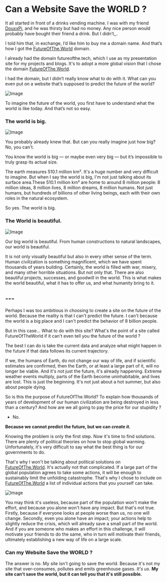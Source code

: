 <!-- 
[info_title]: Can a Website Save the WORLD (futureofthe.world)
[info_description]: Explore the inception and purpose of FutureOfThe.World, a website born from a simple trade and aimed at understanding and shaping the future of our planet. Discover how individual actions can collectively make a significant impact on global challenges, emphasizing that while we can't predict the future, we have the power to create it.
[info_date]: May 9, 2025
-->

# Can a Website Save the WORLD ?

It all started in front of a drinks vending machine. I was with my friend [DouxxPi](https://douxx.tech), and he was thirsty but had no money. Any nice person would probably have bought their friend a drink. But I didn’t,,. 

I told him that, in exchange, I’d like him to buy me a domain name. And that’s how I got the [FutureOfThe.World](https://futureofthe.world) domain.

I already had the domain futureofthe.tech, which I use as my presentation site for my projects and blogs. It's to adopt a more global vision that I chose the domain [FutureOfThe.World](https://futureofthe.world).

I had the domain, but I didn’t really know what to do with it.
What can you even put on a website that’s supposed to predict the future of the world?

![Image](medias/23.png)  

To imagine the future of the world, you first have to understand what the world is like today. And that’s not so easy.

### The world is big.

![Image](medias/24.png)  

You probably already knew that. But can you really imagine just how big?  
No, you can't.

You know the world is big — or maybe even very big — but it’s impossible to truly grasp its actual size. 

The earth measures 510.1 million km². It's a huge number and very difficult to imagine. But when I say the world is big, I'm not just talking about its surface area.These 510.1 million km² are home to around 8 million people: 8 million ideas, 8 million lives, 8 million dreams, 8 million humans. Not just humans, but hundreds of billions of other living beings, each with their own roles in the natural ecosystem.

So yes. The world is big.

### The World is beautiful.

![Image](medias/25.png)  

Our big world is beautiful. From human constructions to natural landscapes, our world is beautiful. 

It is not only visually beautiful but also in every other sense of the term. Human civilization is something magnificent, which we have spent thousands of years building. Certainly, the world is filled with war, misery, and many other horrible situations. But not only that. There are also beautiful projects, successes, and goodwill in the world. This is what makes the world beautiful, what it has to offer us, and what humanity bring to it.


## ---

Perhaps I was too ambitious in choosing to create a site on the future of the world. Because the reality is that I can't predict the future. I can't because the world is a big place and I can't predict the behavior of 8 billion people.

But in this case... What to do with this site? What's the point of a site called FutureOfTheWorld if it can't even tell you the future of the world ?

The best I can do is take the current data and analyze what might happen in the future if that data follows its current trajectory.

If we, the humans of Earth, do not change our way of life, and if scientific estimates are confirmed, then the Earth, or at least a large part of it, will no longer be viable. And it's not just the future, it's already happening. Extreme weather events multiply, parts of the Earth become uninhabitable, and lives are lost. This is just the beginning. It's not just about a hot summer, but also about people dying.

So is this the purpose of FutureOfThe.World? To explain how thousands of years of development of our human civilization are being destroyed in less than a century? And how are we all going to pay the price for our stupidity ? 

- No. 

__Because we cannot predict the future, but we can *create it.*__

Knowing the problem is only the first step. Now it's time to find solutions. There are plenty of political theories on how to stop global warming. Unfortunately, it's very difficult to say what the best thing is for our governments to do. 

That's why I won't be talking about political solutions on [FutureOfThe.World](https://futureofthe.world). It's actually not that complicated. If a large part of the global population agrees to take some actions, it will be enough to sustainably limit the unfolding catastrophe. That's why I chose to include on [FutureOfThe.World](https://futureofthe.world) a list of individual actions that you yourself can take.

![Image](medias/27.png)  

You may think it's useless, because part of the population won't make the effort, and because you alone won't have any impact. But that's not true. 
Firstly, because if everyone looks at people worse than us, no one will change. Secondly, even you alone have an impact; your actions help to slightly reduce the crisis, which will already save a small part of the world. And if you are someone who makes an effort in this challenge, it will motivate your friends to do the same, who in turn will motivate their friends, ultimately establishing a new way of life on a large scale.



### Can my Website Save the WORLD ?

The answer is no. My site isn't going to save the world. Because it's not my site that over-consumes, pollutes and emits greenhouse gases. *It's us*. __My site can't save the world, but it can tell you that it's still possible.__

